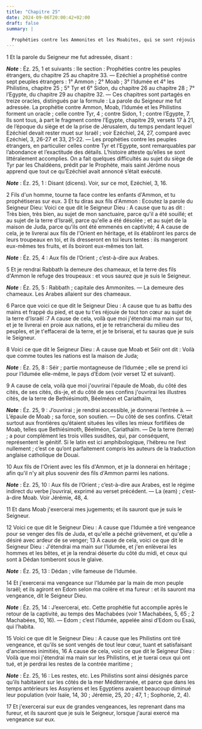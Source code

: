 ```yaml
---
title: "Chapitre 25"
date: 2024-09-06T20:00:42+02:00
draft: false
summary: |
  
  Prophéties contre les Ammonites et les Moabites, qui se sont réjouis des maux de la maison de Juda, et contre les Iduméens et les Philistins, qui ont satisfait sur elle leur haine.
---
```



1 Et la parole du Seigneur me fut adressée, disant :

***Note*** :  Éz. 25, 1 et suivants : IIe section : Prophéties contre les peuples étrangers, du chapitre 25 au chapitre 33. ― Ezéchiel a prophétisé contre sept peuples étrangers : 1° Ammon ; 2° Moab ; 3° l’Idumée et 4° les Philistins, chapitre 25 ; 5° Tyr et 6° Sidon, du chapitre 26 au chapitre 28 ; 7° l’Egypte, du chapitre 29 au chapitre 32. ― Ces chapitres sont partagés en treize oracles, distingués par la formule : La parole du Seigneur me fut adressée. La prophétie contre Ammon, Moab, l’Idumée et les Philistins forment un oracle ; celle contre Tyr, 4 ; contre Sidon, 1 ; contre l’Egypte, 7. Ils sont tous, à part le fragment contre l’Egypte, chapitre 29, versets 17 à 21, de l’époque du siège et de la prise de Jérusalem, du temps pendant lequel Ezéchiel devait rester muet sur Israël ; voir Ezéchiel, 24, 27, comparé avec Ezéchiel, 3, 26-27 et 33, 21-22. ― Les prophéties contre les peuples étrangers, en particulier celles contre Tyr et l’Egypte, sont remarquables par l’abondance et l’exactitude des détails. L’histoire
atteste qu’elles se sont littéralement accomplies. On a fait quelques difficultés au sujet du siège de Tyr par les Chaldéens, prédit par le Prophète, mais saint Jérôme nous apprend que tout ce qu’Ezéchiel avait annoncé s’était exécuté.

***Note*** :  Éz. 25, 1 : Disant (dicens). Voir, sur ce mot, Ezéchiel, 3, 16.


2 Fils d'un homme, tourne ta face contre les enfants d'Ammon, et tu prophétiseras sur eux. 3 Et tu diras aux fils d'Ammon : Ecoutez la parole du Seigneur Dieu: Voici ce que dit le Seigneur Dieu : A cause que tu as dit : Très bien, très bien, au sujet de mon sanctuaire, parce qu'il a été souillé; et au sujet de la terre d'Israël, parce qu'elle a été désolée ; et au sujet de la maison de Juda, parce qu'ils ont été emmenés en captivité; 4 A cause de cela, je te livrerai aux fils de l'Orient en héritage, et ils établiront les parcs de leurs troupeaux en toi, et ils dresseront en toi leurs tentes : ils mangeront eux-mêmes tes fruits, et ils boiront eux-mêmes ton lait.

***Note*** :  Éz. 25, 4 : Aux fils de l’Orient ; c’est-à-dire aux Arabes.

5 Et je rendrai Rabbath la demeure des chameaux, et la terre des fils d'Ammon le refuge des troupeaux : et vous saurez que je suis le Seigneur.

***Note*** :  Éz. 25, 5 : Rabbath ; capitale des Ammonites. ― La demeure des chameaux. Les Arabes allaient sur des chameaux.


6 Parce que voici ce que dit le Seigneur Dieu : A cause que tu as battu des mains et frappé du pied, et que tu t'es réjouie de tout ton cœur au sujet de la terre d'Israël :7 A cause de cela, voilà que moi j'étendrai ma main sur toi, et je te livrerai en proie aux nations, et je te retrancherai du milieu des peuples, et je t'effacerai de la terre, et je te briserai, et tu sauras que je suis le Seigneur.


8 Voici ce que dit le Seigneur Dieu : A cause que Moab et Séïr ont dit : Voilà que comme toutes les nations est la maison de Juda;

***Note*** :  Éz. 25, 8 : Séir ; partie montagneuse de l’Idumée ; elle se prend ici pour l’Idumée elle-même, le pays d’Edom (voir verset 12 et suivant).

9 A cause de cela, voilà que moi j'ouvrirai l'épaule de Moab, du côté des cités, de ses cités, dis-je, et du côté de ses confins j'ouvrirai les illustres cités, de la terre de Bethiésimoth, Béelméon et Cariathaïm,

***Note*** :  Éz. 25, 9 : J’ouvrirai ; je rendrai accessible, je donnerai l’entrée à. ― L’épaule de Moab ; sa force, son soutien. ― Du côté de ses confins. C’était surtout aux frontières qu’étaient situées les villes les mieux fortifiées de Moab, telles que Bethiésimoth, Béelméon, Cariathaïm. ― De la terre (terræ) ; a pour complément les trois villes susdites, qui, par conséquent, représentent le génitif. Si le latin est ici amphibologique, l’hébreu ne l’est nullement ; c’est ce qu’ont parfaitement compris les auteurs de la traduction anglaise catholique de Douai.

10 Aux fils de l'Orient avec les fils d'Ammon, et je la donnerai en héritage ; afin qu'il n'y ait plus souvenir des fils d'Ammon parmi les nations.

***Note*** :  Éz. 25, 10 : Aux fils de l’Orient ; c’est-à-dire aux Arabes, est le régime indirect du verbe j’ouvrirai, exprimé au verset précédent. ― La (eam) ; c’est-à-dire Moab. Voir Jérémie, 48, 4.

11 Et dans Moab j'exercerai mes jugements; et ils sauront que je suis le Seigneur.


12 Voici ce que dit le Seigneur Dieu : A cause que l'Idumée a tiré vengeance pour se venger des fils de Juda, et qu'elle a péché grièvement, et qu'elle a désiré avec ardeur de se venger; 13 A cause de cela, voici ce que dit le Seigneur Dieu : J'étendrai ma main sur l'Idumée, et j'en enlèverai les hommes et les bêtes, et je la rendrai déserte du côté du midi, et ceux qui sont à Dédan tomberont sous le glaive.

***Note*** :  Éz. 25, 13 : Dédan ; ville fameuse de l’Idumée.

14 Et j'exercerai ma vengeance sur l'Idumée par la main de mon peuple Israël; et ils agiront en Edom selon ma colère et ma fureur : et ils sauront ma vengeance, dit le Seigneur Dieu.

***Note*** :  Éz. 25, 14 : J’exercerai, etc. Cette prophétie fut accomplie après le retour de la captivité, au temps des Machabées (voir 1 Machabées, 5, 65 ; 2 Machabées, 10, 16). ― Edom ; c’est l’Idumée, appelée ainsi d’Edom ou Esaü, qui l’habita.


15 Voici ce que dit le Seigneur Dieu : A cause que les Philistins ont tiré vengeance, et qu'ils se sont vengés de tout leur cœur, tuant et satisfaisant d'anciennes inimitiés, 16 A cause de cela, voici ce que dit le Seigneur Dieu : Voilà que moi j'étendrai ma main sur les Philistins, et je tuerai ceux qui ont tué, et je perdrai les restes de la contrée maritime ;

***Note*** :  Éz. 25, 16 : Les restes, etc. Les Philistins sont ainsi désignés parce qu’ils habitaient sur les côtés de la mer Méditerranée, et parce que dans les temps antérieurs les Assyriens et les Egyptiens avaient beaucoup diminué leur population (voir Isaïe, 14, 30 ; Jérémie, 25, 20 ; 47, 1 ; Sophonie, 2, 4).

17 Et j'exercerai sur eux de grandes vengeances, les reprenant dans ma fureur, et ils sauront que je suis le Seigneur, lorsque j'aurai exercé ma vengeance sur eux.

